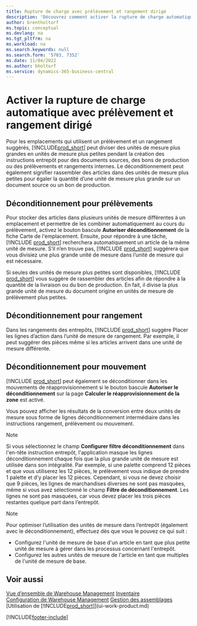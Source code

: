 ```yaml
---
title: Rupture de charge avec prélèvement et rangement dirigé
description: 'Découvrez comment activer la rupture de charge automatique avec prélèvement et rangement dirigé, ainsi que le déconditionnement pour prélèvement, rangement, mouvement, etc.'
author: brentholtorf
ms.topic: conceptual
ms.devlang: na
ms.tgt_pltfrm: na
ms.workload: na
ms.search.keywords: null
ms.search.form: '5703, 7352'
ms.date: 11/04/2022
ms.author: bholtorf
ms.service: dynamics-365-business-central
---
```

# Activer la rupture de charge automatique avec prélèvement et rangement dirigé

Pour les emplacements qui utilisent un prélèvement et un rangement suggérés, [!INCLUDE[prod_short](includes/prod_short.md)] peut diviser des unités de mesure plus grandes en unités de mesure plus petites pendant la création des instructions entrepôt pour des documents sources, des bons de production ou des prélèvements et rangements internes. Le déconditionnement peut également signifier rassembler des articles dans des unités de mesure plus petites pour égaler la quantité d’une unité de mesure plus grande sur un document source ou un bon de production.

## Déconditionnement pour prélèvements  

Pour stocker des articles dans plusieurs unités de mesure différentes à un emplacement et permettre de les combiner automatiquement au cours du prélèvement, activez le bouton bascule **Autoriser déconditionnement** de la fiche Carte de l'emplacement. Ensuite, pour répondre à une tâche, [!INCLUDE [prod_short](includes/prod_short.md)] recherchera automatiquement un article de la même unité de mesure. S’il n’en trouve pas, [!INCLUDE [prod_short](includes/prod_short.md)] suggérera que vous divisiez une plus grande unité de mesure dans l’unité de mesure qui est nécessaire.  

Si seules des unités de mesure plus petites sont disponibles, [!INCLUDE [prod_short](includes/prod_short.md)] vous suggère de rassembler des articles afin de répondre à la quantité de la livraison ou du bon de production. En fait, il divise la plus grande unité de mesure du document origine en unités de mesure de prélèvement plus petites.  

## Déconditionnement pour rangement  

Dans les rangements des entrepôts, [!INCLUDE [prod_short](includes/prod_short.md)] suggère Placer les lignes d’action dans l’unité de mesure de rangement. Par exemple, il peut suggérer des pièces même si les articles arrivent dans une unité de mesure différente.  

## Déconditionnement pour mouvement  

[!INCLUDE [prod_short](includes/prod_short.md)] peut également se déconditionner dans les mouvements de réapprovisionnement si le bouton bascule **Autoriser le déconditionnement** sur la page **Calculer le réapprovisionnement de la zone** est activé.  

Vous pouvez afficher les résultats de la conversion entre deux unités de mesure sous forme de lignes déconditionnement intermédiaire dans les instructions rangement, prélèvement ou mouvement.  

> [!NOTE]  
> Si vous sélectionnez le champ **Configurer filtre déconditionnement** dans l'en-tête instruction entrepôt, l'application masque les lignes déconditionnement chaque fois que la plus grande unité de mesure est utilisée dans son intégralité. Par exemple, si une palette comprend 12 pièces et que vous utiliserez les 12 pièces, le prélèvement vous indique de prendre 1 palette et d’y placer les 12 pièces. Cependant, si vous ne devez choisir que 9 pièces, les lignes de marchandises diverses ne sont pas masquées, même si vous avez sélectionné le champ **Filtre de déconditionnement**. Les lignes ne sont pas masquées, car vous devez placer les trois pièces restantes quelque part dans l’entrepôt.  

> [!NOTE]  
> Pour optimiser l’utilisation des unités de mesure dans l’entrepôt (également avec le déconditionnement), effectuez dès que vous le pouvez ce qui suit :  
>
> - Configurez l'unité de mesure de base d'un article en tant que plus petite unité de mesure à gérer dans les processus concernant l'entrepôt.  
> - Configurez les autres unités de mesure de l'article en tant que multiples de l'unité de mesure de base.  

## Voir aussi  

[Vue d’ensemble de Warehouse Management](design-details-warehouse-management.md)
[Inventaire](inventory-manage-inventory.md)  
[Configuration de Warehouse Management](warehouse-setup-warehouse.md) 
[Gestion des assemblages](assembly-assemble-items.md)
[Utilisation de [!INCLUDE[prod_short](includes/prod_short.md)]](ui-work-product.md)  


[!INCLUDE[footer-include](includes/footer-banner.md)]